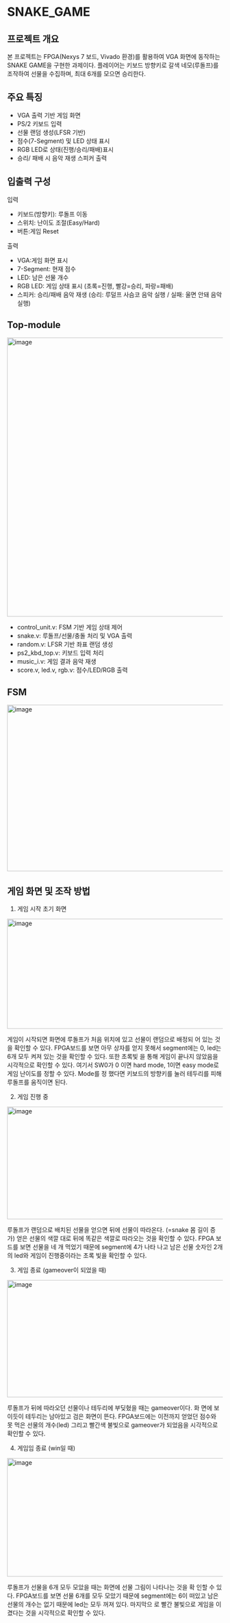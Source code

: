 # SNAKE_GAME

## 프로젝트 개요
본 프로젝트는 FPGA(Nexys 7 보드, Vivado 환경)를 활용하여 VGA 화면에 동작하는 SNAKE GAME을 구현한 과제이다. 
플레이어는 키보드 방향키로 갈색 네모(루돌프)를 조작하여 선물을 수집하며, 최대 6개를 모으면 승리한다.

## 주요 특징
- VGA 출력 기반 게임 화면
- PS/2 키보드 입력
- 선물 랜덤 생성(LFSR 기반)
- 점수(7-Segment) 및 LED 상태 표시
- RGB LED로 상태(진행/승리/패배)표시
- 승리/ 패배 시 음악 재생 스피커 출력

## 입출력 구성
입력
- 키보드(방향키): 루돌프 이동
- 스위치: 난이도 조절(Easy/Hard)
- 버튼:게임 Reset

출력
- VGA:게임 화면 표시
- 7-Segment: 현재 점수
- LED: 남은 선물 개수
- RGB LED: 게임 상태 표시 (초록=진행, 빨강=승리, 파랑=패배)
- 스피커: 승리/패배 음악 재생 (승리: 루덜프 사슴코 음악 실행 / 실패: 울면 안돼 음악 실행)
  
## Top-module
<img width="928" height="652" alt="image" src="https://github.com/user-attachments/assets/1098703f-e265-4fad-90fd-02fce407791c" />

- control_unit.v: FSM 기반 게임 상태 제어
- snake.v: 루돌프/선물/충돌 처리 및 VGA 출력
- random.v: LFSR 기반 좌표 랜덤 생성
- ps2_kbd_top.v: 키보드 입력 처리
- music_i.v: 게임 결과 음악 재생
- score.v, led.v, rgb.v: 점수/LED/RGB 출력

## FSM
<img width="783" height="389" alt="image" src="https://github.com/user-attachments/assets/e8d40ed8-f7b0-4389-85e2-3bec7555c0c7" />

## 게임 화면 및 조작 방법
1. 게임 시작 초기 화면
<img width="691" height="257" alt="image" src="https://github.com/user-attachments/assets/ae33249c-9f19-4195-bd8b-1a3a197aae0d" />

게임이 시작되면 화면에 루돌프가 처음 위치에 있고 선물이 랜덤으로 배정되
어 있는 것을 확인할 수 있다. FPGA보드를 보면 아무 상자를 얻지 못해서 
segment에는 0, led는 6개 모두 켜져 있는 것을 확인할 수 있다. 또한 초록빛
을 통해 게임이 끝나지 않았음을 시각적으로 확인할 수 있다. 여기서 SW0가 0
이면 hard mode, 1이면 easy mode로 게임 난이도를 정할 수 있다. Mode를 정
했다면 키보드의 방향키를 눌러 테두리를 피해 루돌프를 움직이면 된다.

2. 게임 진행 중
<img width="712" height="263" alt="image" src="https://github.com/user-attachments/assets/efb4e395-cc05-4f36-a3fc-9119ebc08c49" />

루돌프가 랜덤으로 배치된 선물을 얻으면 뒤에 선물이 따라온다. (=snake 몸 
길이 증가) 얻은 선물의 색깔 대로 뒤에 똑같은 색깔로 따라오는 것을 확인할 
수 있다. FPGA 보드를 보면 선물을 네 개 먹었기 때문에 segment에 4가 나타
나고 남은 선물 숫자인 2개의 led와 게임이 진행중이라는 초록 빛을 확인할 
수 있다. 

3. 게임 종료 (gameover이 되었을 때)
<img width="733" height="274" alt="image" src="https://github.com/user-attachments/assets/32ee70bb-73a4-4ede-8f73-460b447b2344" />

루돌프가 뒤에 따라오던 선물이나 테두리에 부딪혔을 때는 gameover이다. 화
면에 보이듯이 테두리는 남아있고 검은 화면이 뜬다. FPGA보드에는 이전까지 
얻었던 점수와 못 먹은 선물의 개수(led) 그리고 빨간색 불빛으로 gameover가 
되었음을 시각적으로 확인할 수 있다. 

4.  게임임 종료 (win일 때)
<img width="739" height="277" alt="image" src="https://github.com/user-attachments/assets/0ca74dd3-48f4-40fa-bbdd-3698d353ebfc" />

루돌프가 선물을 6개 모두 모았을 때는 화면에 선물 그림이 나타나는 것을 확
인할 수 있다. FPGA보드를 보면 선물 6개를 모두 모았기 때문에 segment에는 
6이 떠있고 남은 선물의 개수는 없기 때문에 led는 모두 꺼져 있다. 마지막으
로 빨간 불빛으로 게임을 이겼다는 것을 시각적으로 확인할 수 있다.
